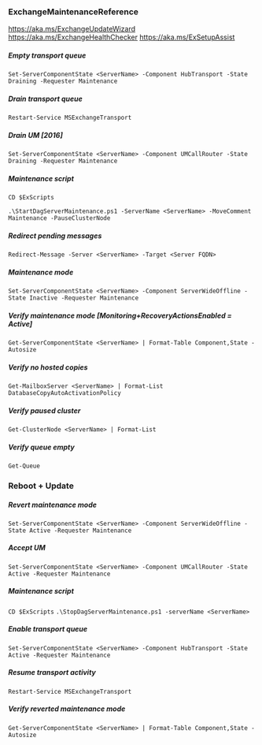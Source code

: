 ### ExchangeMaintenanceReference

https://aka.ms/ExchangeUpdateWizard
https://aka.ms/ExchangeHealthChecker
https://aka.ms/ExSetupAssist

##### Empty transport queue
`Set-ServerComponentState <ServerName> -Component HubTransport -State Draining -Requester Maintenance`

##### Drain transport queue
`Restart-Service MSExchangeTransport`

##### Drain UM [2016]
`Set-ServerComponentState <ServerName> -Component UMCallRouter -State Draining -Requester Maintenance`

##### Maintenance script
`CD $ExScripts`

`.\StartDagServerMaintenance.ps1 -ServerName <ServerName> -MoveComment Maintenance -PauseClusterNode`

##### Redirect pending messages
`Redirect-Message -Server <ServerName> -Target <Server FQDN>`

##### Maintenance mode
`Set-ServerComponentState <ServerName> -Component ServerWideOffline -State Inactive -Requester Maintenance`

##### Verify maintenance mode [Monitoring+RecoveryActionsEnabled = Active]
`Get-ServerComponentState <ServerName> | Format-Table Component,State -Autosize`

##### Verify no hosted copies
`Get-MailboxServer <ServerName> | Format-List DatabaseCopyAutoActivationPolicy`

##### Verify paused cluster
`Get-ClusterNode <ServerName> | Format-List`

##### Verify queue empty
`Get-Queue`

### Reboot + Update

##### Revert maintenance mode
`Set-ServerComponentState <ServerName> -Component ServerWideOffline -State Active -Requester Maintenance`

##### Accept UM
`Set-ServerComponentState <ServerName> -Component UMCallRouter -State Active -Requester Maintenance`

##### Maintenance script
`CD $ExScripts`
`.\StopDagServerMaintenance.ps1 -serverName <ServerName>`

##### Enable transport queue
`Set-ServerComponentState <ServerName> -Component HubTransport -State Active -Requester Maintenance`

##### Resume transport activity
`Restart-Service MSExchangeTransport`

##### Verify reverted maintenance mode
`Get-ServerComponentState <ServerName> | Format-Table Component,State -Autosize`


